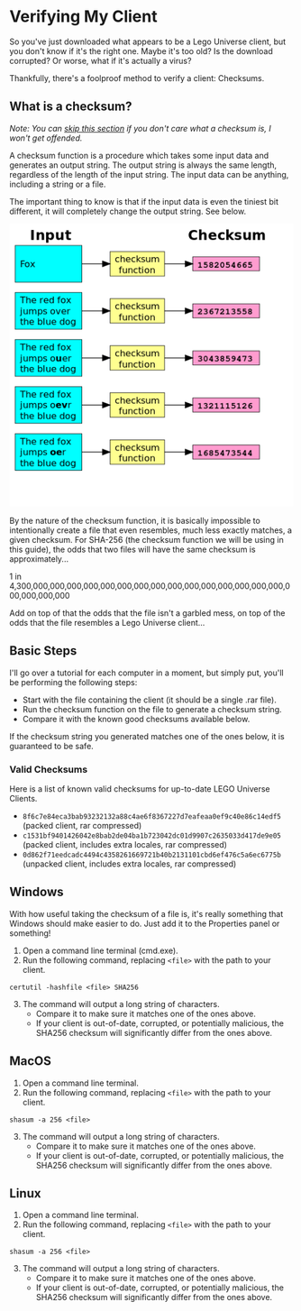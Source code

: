 # Verifying My Client

So you've just downloaded what appears to be a Lego Universe client, but you don't know if it's the right one. Maybe it's too old? Is the download corrupted? Or worse, what if it's actually a virus?

Thankfully, there's a foolproof method to verify a client: Checksums.

## What is a checksum?

*Note: You can [skip this section](#basic-steps) if you don't care what a checksum is, I won't get offended.*

A checksum function is a procedure which takes some input data and generates an output string. The output string is always the same length, regardless of the length of the input string. The input data can be anything, including a string or a file.

The important thing to know is that if the input data is even the tiniest bit different, it will completely change the output string. See below.

![](images/checksum.png)

By the nature of the checksum function, it is basically impossible to intentionally create a file that even resembles, much less exactly matches, a given checksum. For SHA-256 (the checksum function we will be using in this guide), the odds that two files will have the same checksum is approximately...

1 in 4,300,000,000,000,000,000,000,000,000,000,000,000,000,000,000,000,000,000,000,000

Add on top of that the odds that the file isn't a garbled mess, on top of the odds that the file resembles a Lego Universe client...

## Basic Steps

I'll go over a tutorial for each computer in a moment, but simply put, you'll be performing the following steps:

* Start with the file containing the client (it should be a single .rar file).
* Run the checksum function on the file to generate a checksum string.
* Compare it with the known good checksums available below.

If the checksum string you generated matches one of the ones below, it is guaranteed to be safe.

### Valid Checksums

Here is a list of known valid checksums for up-to-date LEGO Universe Clients.

- `8f6c7e84eca3bab93232132a88c4ae6f8367227d7eafeaa0ef9c40e86c14edf5` (packed client, rar compressed)
- `c1531bf9401426042e8bab2de04ba1b723042dc01d9907c2635033d417de9e05` (packed client, includes extra locales, rar compressed)
- `0d862f71eedcadc4494c4358261669721b40b2131101cbd6ef476c5a6ec6775b` (unpacked client, includes extra locales, rar compressed) 

## Windows

With how useful taking the checksum of a file is, it's really something that Windows should make easier to do. Just add it to the Properties panel or something!

1. Open a command line terminal (cmd.exe).
2. Run the following command, replacing `<file>` with the path to your client.
```
certutil -hashfile <file> SHA256
```
3. The command will output a long string of characters.
    - Compare it to make sure it matches one of the ones above.
    - If your client is out-of-date, corrupted, or potentially malicious, the SHA256 checksum will significantly differ from the ones above.

## MacOS

1. Open a command line terminal.
2. Run the following command, replacing `<file>` with the path to your client.
```
shasum -a 256 <file>
```
3. The command will output a long string of characters.
    - Compare it to make sure it matches one of the ones above.
    - If your client is out-of-date, corrupted, or potentially malicious, the SHA256 checksum will significantly differ from the ones above.

## Linux

1. Open a command line terminal.
2. Run the following command, replacing `<file>` with the path to your client.
```
shasum -a 256 <file>
```
3. The command will output a long string of characters.
    - Compare it to make sure it matches one of the ones above.
    - If your client is out-of-date, corrupted, or potentially malicious, the SHA256 checksum will significantly differ from the ones above. 

